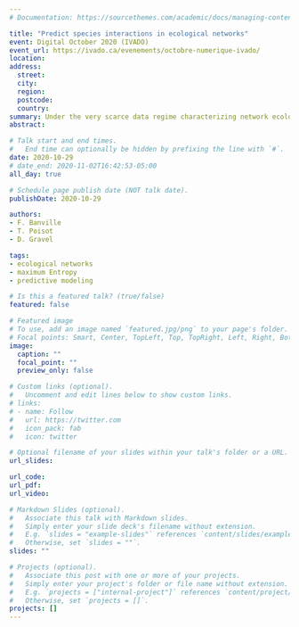 ```yaml
---
# Documentation: https://sourcethemes.com/academic/docs/managing-content/

title: "Predict species interactions in ecological networks"
event: Digital October 2020 (IVADO)
event_url: https://ivado.ca/evenements/octobre-numerique-ivado/
location:
address:
  street:
  city:
  region:
  postcode:
  country:
summary: Under the very scarce data regime characterizing network ecology, predicting the emergent structure of ecological networks is an important task that would make the large-scale analysis of ecological networks accessible. In this talk, I will show how to predict the total number of interactions in food webs using a beta-binomial model. I will then show how to use this model and the principle of maximum entropy to predict other aspects of food-web structure, with a strong emphasis on the degree distribution. I will conclude my presentation with potential applications of this method, including the simulation of the impacts of climate change and habitat loss on the structure of ecological networks.
abstract:

# Talk start and end times.
#   End time can optionally be hidden by prefixing the line with `#`.
date: 2020-10-29
# date_end: 2020-11-02T16:42:53-05:00
all_day: true

# Schedule page publish date (NOT talk date).
publishDate: 2020-10-29

authors:
- F. Banville
- T. Poisot
- D. Gravel

tags:
- ecological networks
- maximum Entropy
- predictive modeling

# Is this a featured talk? (true/false)
featured: false

# Featured image
# To use, add an image named `featured.jpg/png` to your page's folder.
# Focal points: Smart, Center, TopLeft, Top, TopRight, Left, Right, BottomLeft, Bottom, BottomRight.
image:
  caption: ""
  focal_point: ""
  preview_only: false

# Custom links (optional).
#   Uncomment and edit lines below to show custom links.
# links:
# - name: Follow
#   url: https://twitter.com
#   icon_pack: fab
#   icon: twitter

# Optional filename of your slides within your talk's folder or a URL.
url_slides:

url_code:
url_pdf:
url_video:

# Markdown Slides (optional).
#   Associate this talk with Markdown slides.
#   Simply enter your slide deck's filename without extension.
#   E.g. `slides = "example-slides"` references `content/slides/example-slides.md`.
#   Otherwise, set `slides = ""`.
slides: ""

# Projects (optional).
#   Associate this post with one or more of your projects.
#   Simply enter your project's folder or file name without extension.
#   E.g. `projects = ["internal-project"]` references `content/project/deep-learning/index.md`.
#   Otherwise, set `projects = []`.
projects: []
---
```

